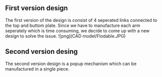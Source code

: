 ## First version design
The first version of the design is consist of 4 seperated links connected to the top and buttom plate. Since we have to manufacture each arm seperately which is time consuming, we decide to come up with a new design to solve the issue.
![png](CAD model/Flodable.JPG)

## Second version desing
The second version design is a popup mechanism which can  be manufactured in a single piece.

